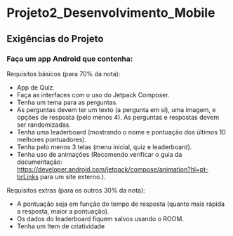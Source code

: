 # Projeto2_Desenvolvimento_Mobile

## Exigências do Projeto

### Faça um app Android que contenha:

Requisitos básicos (para 70% da nota):

* App de Quiz.
* Faça as interfaces com o uso do Jetpack Composer.
* Tenha um tema para as perguntas.
* As perguntas devem ter um texto (a pergunta em si), uma imagem, e opções de resposta (pelo menos 4). As perguntas e respostas devem ser randomizadas.
* Tenha uma leaderboard (mostrando o nome e pontuação dos últimos 10 melhores pontuadores).
* Tenha pelo menos 3 telas (menu inicial, quiz e leaderboard).
* Tenha uso de animações (Recomendo verificar o guia da documentação: https://developer.android.com/jetpack/compose/animation?hl=pt-brLinks para um site externo.).

Requisitos extras (para os outros 30% da nota):

* A pontuação seja em função do tempo de resposta (quanto mais rápida a resposta, maior a pontuação).
* Os dados do leaderboard fiquem salvos usando o ROOM.
* Tenha um Item de criatividade